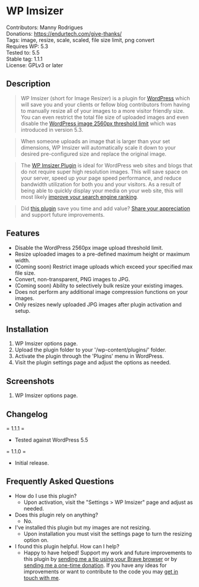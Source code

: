 # WP Imsizer

Contributors: Manny Rodrigues  
Donations: https://endurtech.com/give-thanks/  
Tags: image, resize, scale, scaled, file size limit, png convert  
Requires WP: 5.3  
Tested to: 5.5  
Stable tag: 1.1.1  
License: GPLv3 or later  

## Description

> WP Imsizer (short for Image Resizer) is a plugin for [WordPress](https://wordpress.org/) which will save you and your clients or fellow blog contributors from having to manually resize all of your images to a more visitor friendly size. You can even restrict the total file size of uploaded images and even disable the [WordPress image 2560px threshold limit](https://make.wordpress.org/core/2019/10/11/updates-to-image-processing-in-wordpress-5-3/) which was introduced in version 5.3.  

> When someone uploads an image that is larger than your set dimensions, WP Imsizer will automatically scale it down to your desired pre-configured size and replace the original image.  

> The [WP Imsizer Plugin](https://wordpress.org/plugins/wp-imsizer/) is ideal for WordPress web sites and blogs that do not require super high resolution images. This will save space on your server, speed up your page speed performance, and reduce bandwidth utilization for both you and your visitors. As a result of being able to quickly display your media on your web site, this will most likely [improve your search engine ranking](https://moz.com/learn/seo/page-speed).  

> Did [this plugin](https://endurtech.com/wp-imsizer-wordpress-plugin/) save you time and add value? [Share your appreciation](https://endurtech.com/give-thanks/) and support future improvements.  

## Features

* Disable the WordPress 2560px image upload threshold limit.
* Resize uploaded images to a pre-defined maximum height or maximum width.
* (Coming soon) Restrict image uploads which exceed your specified max file size.
* Convert, non-transparent, PNG images to JPG.
* (Coming soon) Ability to selectively bulk resize your existing images.
* Does not perform any additional image compression functions on your images.
* Only resizes newly uploaded JPG images after plugin activation and setup.

## Installation

1. WP Imsizer options page.  
2. Upload the plugin folder to your '/wp-content/plugins/' folder.  
3. Activate the plugin through the 'Plugins' menu in WordPress.  
4. Visit the plugin settings page and adjust the options as needed.  

## Screenshots

1. WP Imsizer options page.

## Changelog

= 1.1.1 =
* Tested against WordPress 5.5

= 1.1.0 =
* Initial release.

## Frequently Asked Questions

* How do I use this plugin?
  * Upon activation, visit the "Settings > WP Imsizer" page and adjust as needed.
* Does this plugin rely on anything?
  * No.
* I've installed this plugin but my images are not resizing.
  * Upon installation you must visit the settings page to turn the resizing option on.
* I found this plugin helpful. How can I help?
  * Happy to have helped! Support my work and future improvements to this plugin by [sending me a tip using your Brave browser](https://endurtech.com/send-a-tip-using-the-brave-browser/) or by [sending me a one-time donation](https://endurtech.com/give-thanks/). If you have any ideas for improvements or want to contribute to the code you may [get in touch with me](https://endurtech.com/contact/).